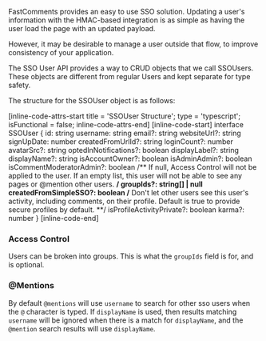 FastComments provides an easy to use SSO solution. Updating a user's information with the HMAC-based integration is
as simple as having the user load the page with an updated payload.

However, it may be desirable to manage a user outside that flow, to improve consistency of your application.

The SSO User API provides a way to CRUD objects that we call SSOUsers. These objects are different from regular Users and
kept separate for type safety.

The structure for the SSOUser object is as follows:

[inline-code-attrs-start title = 'SSOUser Structure'; type = 'typescript'; isFunctional = false; inline-code-attrs-end]
[inline-code-start]
interface SSOUser {
    id: string
    username: string
    email?: string
    websiteUrl?: string
    signUpDate: number
    createdFromUrlId?: string
    loginCount?: number
    avatarSrc?: string
    optedInNotifications?: boolean
    displayLabel?: string
    displayName?: string
    isAccountOwner?: boolean
    isAdminAdmin?: boolean
    isCommentModeratorAdmin?: boolean
    /** If null, Access Control will not be applied to the user. If an empty list, this user will not be able to see any pages or @mention other users. **/
    groupIds?: string[] | null
    createdFromSimpleSSO?: boolean
    /** Don't let other users see this user's activity, including comments, on their profile. Default is true to provide secure profiles by default. **/
    isProfileActivityPrivate?: boolean
    karma?: number
}
[inline-code-end]

### Access Control

Users can be broken into groups. This is what the `groupIds` field is for, and is optional.

### @Mentions

By default `@mentions` will use `username` to search for other sso users when the `@` character is typed. If `displayName` is used, then results matching
`username` will be ignored when there is a match for `displayName`, and the `@mention` search results will use `displayName`.
